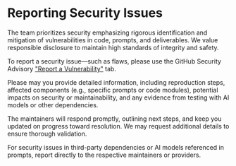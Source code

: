 # Reporting Security Issues

The team prioritizes security emphasizing rigorous identification and mitigation of vulnerabilities in code, prompts,
and deliverables. We value responsible disclosure to maintain high standards of integrity and safety.

To report a security issue—such as flaws, please use the GitHub Security
Advisory ["Report a Vulnerability"](https://github.com/SebGSX/Machine-Learning-Sample/security/advisories/new) tab.

Please may you provide detailed information, including reproduction steps, affected components (e.g., specific
prompts or code modules), potential impacts on security or maintainability, and any evidence from testing with AI
models or other dependencies.

The maintainers will respond promptly, outlining next steps, and keep you updated on progress toward resolution. We
may request additional details to ensure thorough validation.

For security issues in third-party dependencies or AI models referenced in prompts, report directly to the
respective maintainers or providers.